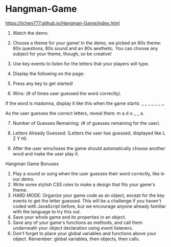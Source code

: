 # Hangman-Game

https://lichen777.github.io/Hangman-Game/index.html

1. Watch the demo.

2. Choose a theme for your game! In the demo, we picked an 80s theme: 80s questions, 80s sound and an 80s aesthetic. You can choose any subject for your theme, though, so be creative!

3. Use key events to listen for the letters that your players will type.

4. Display the following on the page:

5. Press any key to get started!

6. Wins: (# of times user guessed the word correctly).

  If the word is madonna, display it like this when the game starts: _ _ _ _ _ _ _.

  As the user guesses the correct letters, reveal them: m a d o _ _ a.

7. Number of Guesses Remaining: (# of guesses remaining for the user).

8. Letters Already Guessed: (Letters the user has guessed, displayed like L Z Y H).

9. After the user wins/loses the game should automatically choose another word and make the user play it.

Hangman Game Bonuses

1. Play a sound or song when the user guesses their word correctly, like in our demo.
2. Write some stylish CSS rules to make a design that fits your game's theme.
3. HARD MODE: Organize your game code as an object, except for the key events to get the letter guessed. This will be a challenge if you      haven't coded with JavaScript before, but we encourage anyone already familiar with the language to try this out.
4. Save your whole game and its properties in an object.
5. Save any of your game's functions as methods, and call them underneath your object declaration using event listeners.
6. Don't forget to place your global variables and functions above your object.
   Remember: global variables, then objects, then calls.
